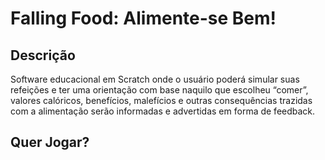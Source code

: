 # Falling Food: Alimente-se Bem!

## Descrição
Software educacional em Scratch  onde o usuário poderá simular suas refeições e ter uma orientação com base naquilo que escolheu “comer”, valores calóricos, benefícios, malefícios e outras consequências trazidas com a alimentação serão informadas e advertidas em forma de feedback.

## Quer Jogar?
